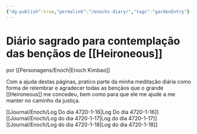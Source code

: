 ```yaml
---
{"dg-publish":true,"permalink":"/enochs-diary/","tags":"gardenEntry"}
---
```

# Diário sagrado para contemplação das bençãos de [[Heironeous]]
por [[Personagens/Enoch|Enoch Kimbao]]

Com a ajuda destas páginas, pratico parte da minha meditação diária como forma de relembrar e agradecer todas as bençãos que o grande [[Heironeous]] me concedeu, bem como para que ele me ajude a me manter no caminho da justiça.

[[Journal/Enoch/Log Do dia 4720-1-16|Log Do dia 4720-1-16]]
[[Journal/Enoch/Log do dia 4720-1-17|Log do dia 4720-1-17]]
[[Journal/Enoch/Log do dia 4720-1-18|Log do dia 4720-1-18]]
